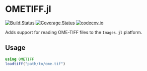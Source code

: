 # OMETIFF.jl

[![Build Status](https://travis-ci.org/tlnagy/OMETIFF.jl.svg?branch=master)](https://travis-ci.org/tlnagy/OMETIFF.jl)
[![Coverage Status](https://coveralls.io/repos/tlnagy/OMETIFF.jl/badge.svg?branch=master&service=github)](https://coveralls.io/github/tlnagy/OMETIFF.jl?branch=master)
[![codecov.io](http://codecov.io/github/tlnagy/OMETIFF.jl/coverage.svg?branch=master)](http://codecov.io/github/tlnagy/OMETIFF.jl?branch=master)

Adds support for reading OME-TIFF files to the `Images.jl` platform.

## Usage

```julia
using OMETIFF
loadtiff("path/to/ome.tif")
```
